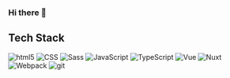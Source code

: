 ### Hi there 👋

<!--
**Lyrklif/lyrklif** is a ✨ _special_ ✨ repository because its `README.md` (this file) appears on your GitHub profile.

Here are some ideas to get you started:

- 🔭 I’m currently working on ...
- 🌱 I’m currently learning ...
- 👯 I’m looking to collaborate on ...
- 🤔 I’m looking for help with ...
- 💬 Ask me about ...
- 📫 How to reach me: ...
- 😄 Pronouns: ...
- ⚡ Fun fact: ...
-->

## Tech Stack
<p>
  <img alt="html5" src="https://img.shields.io/badge/-HTML5-010101?style=flat-square&logo=html5&logoColor=white" />
  <img alt="CSS" src="https://img.shields.io/badge/CSS%20-010101.svg?style=flat-square&logo=css3&logoColor=white" />
  <img alt="Sass" src="https://img.shields.io/badge/-Sass-010101?style=flat-square&logo=sass&logoColor=white" />
  <img alt="JavaScript" src="https://img.shields.io/badge/JavaScript%20-010101.svg?style=flat-square&logo=javascript&logoColor=white" />
  <img alt="TypeScript" src="https://img.shields.io/badge/TypeScript%20-010101.svg?style=flat-square&logo=typescript&logoColor=white" />
  
  
  <img alt="Vue" src="https://img.shields.io/badge/-Vue-010101?style=flat-square&logo=vue&logoColor=white" />
  <img alt="Nuxt" src="https://img.shields.io/badge/-Nuxt.js-010101?style=flat-square&logo=Nuxt.js&logoColor=white" />
  <img alt="Webpack" src="https://img.shields.io/badge/-Webpack-010101?style=flat-square&logo=webpack&logoColor=white" /> 
  <img alt="git" src="https://img.shields.io/badge/-Git-010101?style=flat-square&logo=git&logoColor=white" />
</p>
